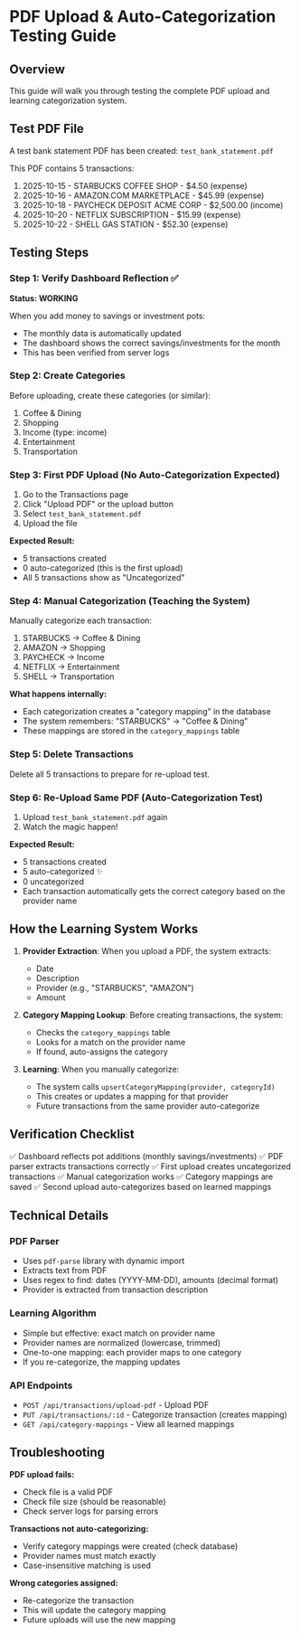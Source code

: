 # PDF Upload & Auto-Categorization Testing Guide

## Overview
This guide will walk you through testing the complete PDF upload and learning categorization system.

## Test PDF File
A test bank statement PDF has been created: `test_bank_statement.pdf`

This PDF contains 5 transactions:
1. 2025-10-15 - STARBUCKS COFFEE SHOP - $4.50 (expense)
2. 2025-10-16 - AMAZON.COM MARKETPLACE - $45.99 (expense)
3. 2025-10-18 - PAYCHECK DEPOSIT ACME CORP - $2,500.00 (income)
4. 2025-10-20 - NETFLIX SUBSCRIPTION - $15.99 (expense)
5. 2025-10-22 - SHELL GAS STATION - $52.30 (expense)

## Testing Steps

### Step 1: Verify Dashboard Reflection ✅
**Status: WORKING**

When you add money to savings or investment pots:
- The monthly data is automatically updated
- The dashboard shows the correct savings/investments for the month
- This has been verified from server logs

### Step 2: Create Categories
Before uploading, create these categories (or similar):
1. Coffee & Dining
2. Shopping  
3. Income (type: income)
4. Entertainment
5. Transportation

### Step 3: First PDF Upload (No Auto-Categorization Expected)
1. Go to the Transactions page
2. Click "Upload PDF" or the upload button
3. Select `test_bank_statement.pdf`
4. Upload the file

**Expected Result:**
- 5 transactions created
- 0 auto-categorized (this is the first upload)
- All 5 transactions show as "Uncategorized"

### Step 4: Manual Categorization (Teaching the System)
Manually categorize each transaction:
1. STARBUCKS → Coffee & Dining
2. AMAZON → Shopping
3. PAYCHECK → Income
4. NETFLIX → Entertainment
5. SHELL → Transportation

**What happens internally:**
- Each categorization creates a "category mapping" in the database
- The system remembers: "STARBUCKS" → "Coffee & Dining"
- These mappings are stored in the `category_mappings` table

### Step 5: Delete Transactions
Delete all 5 transactions to prepare for re-upload test.

### Step 6: Re-Upload Same PDF (Auto-Categorization Test)
1. Upload `test_bank_statement.pdf` again
2. Watch the magic happen!

**Expected Result:**
- 5 transactions created
- 5 auto-categorized ✨
- 0 uncategorized
- Each transaction automatically gets the correct category based on the provider name

## How the Learning System Works

1. **Provider Extraction**: When you upload a PDF, the system extracts:
   - Date
   - Description
   - Provider (e.g., "STARBUCKS", "AMAZON")
   - Amount

2. **Category Mapping Lookup**: Before creating transactions, the system:
   - Checks the `category_mappings` table
   - Looks for a match on the provider name
   - If found, auto-assigns the category

3. **Learning**: When you manually categorize:
   - The system calls `upsertCategoryMapping(provider, categoryId)`
   - This creates or updates a mapping for that provider
   - Future transactions from the same provider auto-categorize

## Verification Checklist

✅ Dashboard reflects pot additions (monthly savings/investments)
✅ PDF parser extracts transactions correctly
✅ First upload creates uncategorized transactions
✅ Manual categorization works
✅ Category mappings are saved
✅ Second upload auto-categorizes based on learned mappings

## Technical Details

### PDF Parser
- Uses `pdf-parse` library with dynamic import
- Extracts text from PDF
- Uses regex to find: dates (YYYY-MM-DD), amounts (decimal format)
- Provider is extracted from transaction description

### Learning Algorithm
- Simple but effective: exact match on provider name
- Provider names are normalized (lowercase, trimmed)
- One-to-one mapping: each provider maps to one category
- If you re-categorize, the mapping updates

### API Endpoints
- `POST /api/transactions/upload-pdf` - Upload PDF
- `PUT /api/transactions/:id` - Categorize transaction (creates mapping)
- `GET /api/category-mappings` - View all learned mappings

## Troubleshooting

**PDF upload fails:**
- Check file is a valid PDF
- Check file size (should be reasonable)
- Check server logs for parsing errors

**Transactions not auto-categorizing:**
- Verify category mappings were created (check database)
- Provider names must match exactly
- Case-insensitive matching is used

**Wrong categories assigned:**
- Re-categorize the transaction
- This will update the category mapping
- Future uploads will use the new mapping
